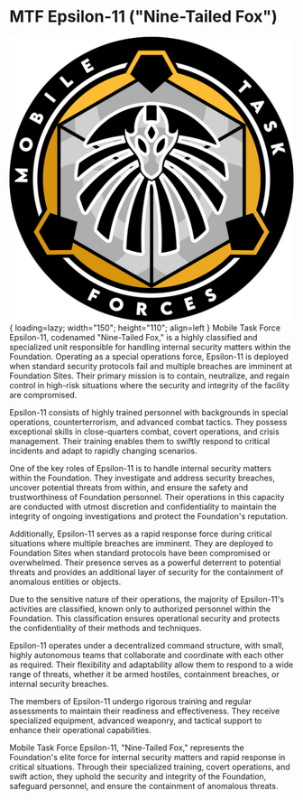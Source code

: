 # MTF Epsilon-11 ("Nine-Tailed Fox")

![Epsilon-11 Logo](images/logo.png){ loading=lazy; width="150"; height="110"; align=left } Mobile Task Force Epsilon-11, codenamed "Nine-Tailed Fox," is a highly classified and specialized unit responsible for handling internal security matters within the Foundation. Operating as a special operations force, Epsilon-11 is deployed when standard security protocols fail and multiple breaches are imminent at Foundation Sites. Their primary mission is to contain, neutralize, and regain control in high-risk situations where the security and integrity of the facility are compromised.

Epsilon-11 consists of highly trained personnel with backgrounds in special operations, counterterrorism, and advanced combat tactics. They possess exceptional skills in close-quarters combat, covert operations, and crisis management. Their training enables them to swiftly respond to critical incidents and adapt to rapidly changing scenarios.

One of the key roles of Epsilon-11 is to handle internal security matters within the Foundation. They investigate and address security breaches, uncover potential threats from within, and ensure the safety and trustworthiness of Foundation personnel. Their operations in this capacity are conducted with utmost discretion and confidentiality to maintain the integrity of ongoing investigations and protect the Foundation's reputation.

Additionally, Epsilon-11 serves as a rapid response force during critical situations where multiple breaches are imminent. They are deployed to Foundation Sites when standard protocols have been compromised or overwhelmed. Their presence serves as a powerful deterrent to potential threats and provides an additional layer of security for the containment of anomalous entities or objects.

Due to the sensitive nature of their operations, the majority of Epsilon-11's activities are classified, known only to authorized personnel within the Foundation. This classification ensures operational security and protects the confidentiality of their methods and techniques.

Epsilon-11 operates under a decentralized command structure, with small, highly autonomous teams that collaborate and coordinate with each other as required. Their flexibility and adaptability allow them to respond to a wide range of threats, whether it be armed hostiles, containment breaches, or internal security breaches.

The members of Epsilon-11 undergo rigorous training and regular assessments to maintain their readiness and effectiveness. They receive specialized equipment, advanced weaponry, and tactical support to enhance their operational capabilities.

Mobile Task Force Epsilon-11, "Nine-Tailed Fox," represents the Foundation's elite force for internal security matters and rapid response in critical situations. Through their specialized training, covert operations, and swift action, they uphold the security and integrity of the Foundation, safeguard personnel, and ensure the containment of anomalous threats.